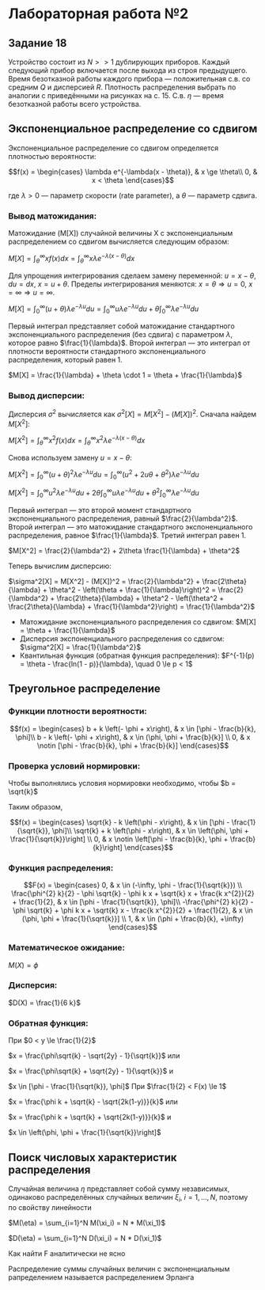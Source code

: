 # Лабораторная работа №2

## Задание 18
Устройство состоит из $N >> 1$ дублирующих приборов. Каждый следующий прибор включается после выхода из строя предыдущего. Время безотказной работы каждого прибора — положительная с.в. со средним $Q$ и дисперсией $R$. Плотность распределения выбрать по аналогии с приведёнными на рисунках на с. 15. С.в. $\eta$ — время безотказной работы всего устройства.

## Экспоненциальное распределение со сдвигом

Экспоненциальное распределение со сдвигом определяется плотностью вероятности:

$$f(x) = \begin{cases}
\lambda e^{-\lambda(x - \theta)}, & x \ge \theta\\
0, & x < \theta
\end{cases}$$

где $\lambda > 0$ — параметр скорости (rate parameter), а $\theta$ — параметр сдвига.

### Вывод матожидания:

Матожидание (M[X]) случайной величины X с экспоненциальным распределением со сдвигом вычисляется следующим образом:

$M[X] = \int_{\theta}^{\infty} x f(x) dx = \int_{\theta}^{\infty} x \lambda e^{-\lambda(x - \theta)} dx$

Для упрощения интегрирования сделаем замену переменной:  $u = x - \theta$, $du = dx$, $x = u + \theta$. Пределы интегрирования меняются: $x = \theta \Rightarrow u = 0$, $x = \infty \Rightarrow u = \infty$.

$M[X] = \int_{0}^{\infty} (u + \theta) \lambda e^{-\lambda u} du = \int_{0}^{\infty} u \lambda e^{-\lambda u} du + \theta \int_{0}^{\infty} \lambda e^{-\lambda u} du$

Первый интеграл представляет собой матожидание стандартного экспоненциального распределения (без сдвига) с параметром $\lambda$, которое равно $\frac{1}{\lambda}$. Второй интеграл — это интеграл от плотности вероятности стандартного экспоненциального распределения, который равен 1.

$M[X] = \frac{1}{\lambda} + \theta \cdot 1 = \theta + \frac{1}{\lambda}$

### Вывод дисперсии:

Дисперсия $\sigma^2$ вычисляется как $\sigma^2[X] = M[X^2] - (M[X])^2$. Сначала найдем $M[X^2]$:

$M[X^2] = \int_{\theta}^{\infty} x^2 f(x) dx = \int_{\theta}^{\infty} x^2 \lambda e^{-\lambda(x - \theta)} dx$

Снова используем замену $u = x - \theta$:

$M[X^2] = \int_{0}^{\infty} (u + \theta)^2 \lambda e^{-\lambda u} du = \int_{0}^{\infty} (u^2 + 2u\theta + \theta^2) \lambda e^{-\lambda u} du$

$M[X^2] = \int_{0}^{\infty} u^2 \lambda e^{-\lambda u} du + 2\theta \int_{0}^{\infty} u \lambda e^{-\lambda u} du + \theta^2 \int_{0}^{\infty} \lambda e^{-\lambda u} du$

Первый интеграл — это второй момент стандартного экспоненциального распределения, равный $\frac{2}{\lambda^2}$. Второй интеграл — это матожидание стандартного экспоненциального распределения, равное $\frac{1}{\lambda}$. Третий интеграл равен 1.

$M[X^2] = \frac{2}{\lambda^2} + 2\theta \frac{1}{\lambda} + \theta^2$

Теперь вычислим дисперсию:

$\sigma^2[X] = M[X^2] - (M[X])^2 = \frac{2}{\lambda^2} + \frac{2\theta}{\lambda} + \theta^2 - \left(\theta + \frac{1}{\lambda}\right)^2 = \frac{2}{\lambda^2} + \frac{2\theta}{\lambda} + \theta^2 - \left(\theta^2 + \frac{2\theta}{\lambda} + \frac{1}{\lambda^2}\right) = \frac{1}{\lambda^2}$

* Матожидание экспоненциального распределения со сдвигом: $M[X] = \theta + \frac{1}{\lambda}$
* Дисперсия экспоненциального распределения со сдвигом: $\sigma^2[X] = \frac{1}{\lambda^2}$
* Квантильная функция (обратная функция распределения): $F^{-1}(p) = \theta - \frac{ln(1 - p)}{\lambda}, \quad 0 \le p < 1$


## Треугольное распределение
### Функции плотности вероятности:


$$f(x) = \begin{cases}
b + k \left(- \phi + x\right), & x \in [\phi - \frac{b}{k}, \phi]\\
 b - k \left(- \phi + x\right), & x \in (\phi, \phi + \frac{b}{k}]
\\
0, & x \notin [\phi - \frac{b}{k}, \phi + \frac{b}{k}]
\end{cases}$$



### Проверка условий нормировки:
 Чтобы выполнялись условия нормировки необходимо, чтобы
 $b = \sqrt{k}$

 Таким образом, 

$$f(x) = \begin{cases}
\sqrt{k} - k \left(\phi - x\right), & x \in [\phi - \frac{1}{\sqrt{k}}, \phi]\\
 \sqrt{k} + k \left(\phi - x\right), & x \in \left(\phi, \phi + \frac{1}{\sqrt{k}}\right]
\\
0, & x \notin \left[\phi - \frac{b}{k}, \phi + \frac{b}{k}\right]
\end{cases}$$


### Функция распределения:

 $$F(x) = \begin{cases}
 0, & x \in (-\infty,  \phi - \frac{1}{\sqrt{k}})
 \\
\frac{\phi^{2} k}{2} - \phi \sqrt{k} - \phi k x + \sqrt{k} x + \frac{k x^{2}}{2} + \frac{1}{2}, & x \in [\phi - \frac{1}{\sqrt{k}}, \phi]\\
 -\frac{\phi^{2} k}{2} - \phi \sqrt{k} + \phi k x + \sqrt{k} x - \frac{k x^{2}}{2} + \frac{1}{2}, & x \in (\phi, \phi + \frac{1}{\sqrt{k}}]
\\
1, & x \in (\phi + \frac{b}{k},  +\infty)
\end{cases}$$


### Математическое ожидание:

 $M(X) = \phi$

### Дисперсия:

 $D(X) = \frac{1}{6 k}$

### Обратная функция:

При $0 < y \le \frac{1}{2}$

$x = \frac{\phi\sqrt{k} - \sqrt{2y} - 1}{\sqrt{k}}$ или

$x = \frac{\phi\sqrt{k} + \sqrt{2y} - 1}{\sqrt{k}}$ и

$x \in [\phi - \frac{1}{\sqrt{k}}, \phi]$ 
При $\frac{1}{2} < F(x) \le 1$

$x = \frac{\phi k + \sqrt{k} - \sqrt{2k(1-y)}}{k}$ или

$x = \frac{\phi k + \sqrt{k} + \sqrt{2k(1-y)}}{k}$ и

$x \in \left(\phi, \phi + \frac{1}{\sqrt{k}}\right]$


## Поиск числовых характеристик распределения
Случайная величина $\eta$ представляет собой сумму независимых, одинаково распределённых случайных величин $\xi_i$, $i=1,..., N$, поэтому по свойству линейности

$M(\eta) = \sum_{i=1}^N M(\xi_i) = N * M(\xi_1)$

$D(\eta) = \sum_{i=1}^N D(\xi_i) = N * D(\xi_1)$

Как найти F аналитически не ясно

Распределение суммы случайных величин с экспоненциальным рапределением называется распределением Эрланга 
